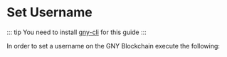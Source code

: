 # Set Username

::: tip
You need to install [gny-cli](../cli/install) for this guide
:::

In order to set a username on the GNY Blockchain execute the following:

```bash

```
